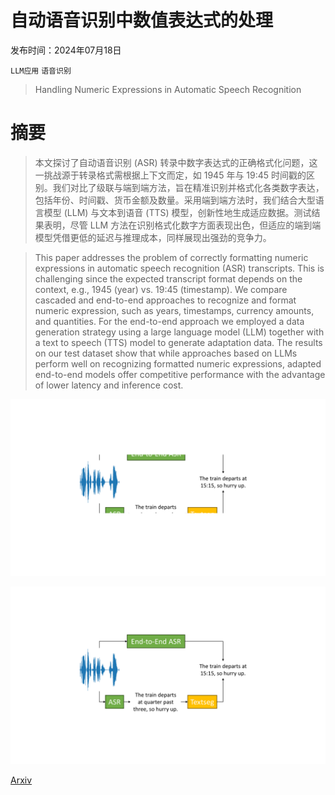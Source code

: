 # 自动语音识别中数值表达式的处理

发布时间：2024年07月18日

`LLM应用` `语音识别`

> Handling Numeric Expressions in Automatic Speech Recognition

# 摘要

> 本文探讨了自动语音识别 (ASR) 转录中数字表达式的正确格式化问题，这一挑战源于转录格式需根据上下文而定，如 1945 年与 19:45 时间戳的区别。我们对比了级联与端到端方法，旨在精准识别并格式化各类数字表达，包括年份、时间戳、货币金额及数量。采用端到端方法时，我们结合大型语言模型 (LLM) 与文本到语音 (TTS) 模型，创新性地生成适应数据。测试结果表明，尽管 LLM 方法在识别格式化数字方面表现出色，但适应的端到端模型凭借更低的延迟与推理成本，同样展现出强劲的竞争力。

> This paper addresses the problem of correctly formatting numeric expressions in automatic speech recognition (ASR) transcripts. This is challenging since the expected transcript format depends on the context, e.g., 1945 (year) vs. 19:45 (timestamp). We compare cascaded and end-to-end approaches to recognize and format numeric expression, such as years, timestamps, currency amounts, and quantities. For the end-to-end approach we employed a data generation strategy using a large language model (LLM) together with a text to speech (TTS) model to generate adaptation data. The results on our test dataset show that while approaches based on LLMs perform well on recognizing formatted numeric expressions, adapted end-to-end models offer competitive performance with the advantage of lower latency and inference cost.

![自动语音识别中数值表达式的处理](../../../paper_images/2408.00004/x1.png)

![自动语音识别中数值表达式的处理](../../../paper_images/2408.00004/x2.png)

[Arxiv](https://arxiv.org/abs/2408.00004)